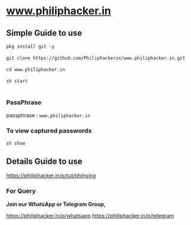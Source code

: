 # www.philiphacker.in

## Simple Guide to use </h3>


`pkg install git -y` <br/><br/>
`git clone https://github.com/Philiphackerzx/www.philiphacker.in.git` <br/> <br/>
`cd www.philiphacker.in` <br/><br/>
`sh start` <br/><br/>

<h3> PassPhrase </h3>

passphrase : `www.philiphacker.in`

<h3> To view captured passwords </h3>

`sh show`



## Details Guide to use </h3>

https://philiphacker.in/p/tut/phihsing

<h3> For Query </h3>

<b>Join our WhatsApp or Telegram Group,</b>

https://philiphacker.in/p/whatsapp
https://philiphacker.in/p/telegram
